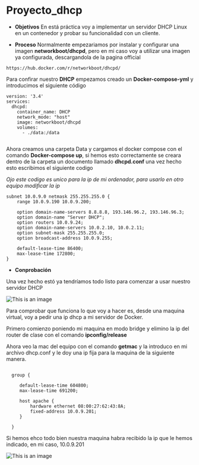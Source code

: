 # Proyecto_dhcp

- **Objetivos**
En está práctica voy a implementar un servidor DHCP Linux en un contenedor y probar su funcionalidad con un cliente.

- **Proceso**
Normalmente empezariamos por instalar y configurar una imagen __networkboot/dhcpd__, pero en mi caso voy a utilizar una imagen ya configurada, descargandola de la pagina official 
```
https://hub.docker.com/r/networkboot/dhcpd/
```
Para confirar nuestro __DHCP__ empezamos creado un __**Docker-compose-yml**__ y introducimos el siguiente código 

```
version: '3.4'
services:
  dhcpd:
    container_name: DHCP
    network_mode: "host"
    image: networkboot/dhcpd
    volumes:
      - ./data:/data


```
Ahora creamos una carpeta Data y cargamos el docker compose con el comando __Docker-compose up__, si hemos esto correctamente se creara  dentro de la carpeta un documento llamado __dhcpd.conf__ una vez hecho esto escribimos el siguiente codigo

*Ojo este codigo es unico para la ip de mi ordenador, para  usarlo en otro equipo modificar la ip*
```
subnet 10.0.9.0 netmask 255.255.255.0 {    
    range 10.0.9.190 10.0.9.200;   

    option domain-name-servers 8.8.8.8, 193.146.96.2, 193.146.96.3;
    option domain-name "Server DHCP";
    option routers 10.0.9.24;    
    option domain-name-servers 10.0.2.10, 10.0.2.11;
    option subnet-mask 255.255.255.0;
    option broadcast-address 10.0.9.255;    

    default-lease-time 86400;
    max-lease-time 172800;
}
```
- **Conprobación**

Una vez hecho estó ya tendríamos todo listo para comenzar a usar nuestro servidor DHCP

![This is an image](https://github.com/Jacobo1234556/claseASIR/blob/main/Escritorio/Proyecto_DHCP/Imagenes/Captura%20de%20pantalla%20de%202022-11-30%2020-14-01.png)

Para comprobar que funciona lo que voy a hacer es, desde una maquina virtual, voy a pedir una ip dhcp a mi servidor de Docker.

Primero comienzo poniendo mi maquina en modo bridge y elimino la ip del router de clase con el comando __ipconfig/release__ 

Ahora veo la mac del equipo con el comando __getmac__ y la introduco en mi archivo dhcp.conf  y le doy una ip fija para la maquina de la siguiente manera.

```

  group {

     default-lease-time 604800;
     max-lease-time 691200;

     host apache {
         hardware ethernet 08:00:27:62:43:8A;
         fixed-address 10.0.9.201;
     }

  }
```
Si hemos ehco todo bien nuestra maquina habra recibido la ip que le hemos indicado, en mi caso, 10.0.9.201


![This is an image](https://github.com/Jacobo1234556/claseASIR/blob/main/Escritorio/Proyecto_DHCP/Imagenes/Captura%20de%20pantalla%20de%202022-12-07%2018-07-59.png)
